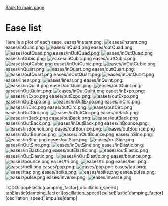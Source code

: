 <html><head><title>Ease List 2 | The Mirin Template</title></head></html>

[Back to main page](..)
# Ease list
Here is a plot of each ease.
eases/instant.png: ![eases/instant.png]()
eases/inQuad.png: ![eases/inQuad.png]()
eases/outQuad.png: ![eases/outQuad.png]()
eases/inOutQuad.png: ![eases/inOutQuad.png]()
eases/inCubic.png: ![eases/inCubic.png]()
eases/outCubic.png: ![eases/outCubic.png]()
eases/inOutCubic.png: ![eases/inOutCubic.png]()
eases/inQuart.png: ![eases/inQuart.png]()
eases/outQuart.png: ![eases/outQuart.png]()
eases/inOutQuart.png: ![eases/inOutQuart.png]()
eases/linear.png: ![eases/linear.png]()
eases/inQuint.png: ![eases/inQuint.png]()
eases/outQuint.png: ![eases/outQuint.png]()
eases/inOutQuint.png: ![eases/inOutQuint.png]()
eases/inExpo.png: ![eases/inExpo.png]()
eases/outExpo.png: ![eases/outExpo.png]()
eases/inOutExpo.png: ![eases/inOutExpo.png]()
eases/inCirc.png: ![eases/inCirc.png]()
eases/outCirc.png: ![eases/outCirc.png]()
eases/inOutCirc.png: ![eases/inOutCirc.png]()
eases/inBack.png: ![eases/inBack.png]()
eases/outBack.png: ![eases/outBack.png]()
eases/inOutBack.png: ![eases/inOutBack.png]()
eases/inBounce.png: ![eases/inBounce.png]()
eases/outBounce.png: ![eases/outBounce.png]()
eases/inOutBounce.png: ![eases/inOutBounce.png]()
eases/inSine.png: ![eases/inSine.png]()
eases/outSine.png: ![eases/outSine.png]()
eases/inOutSine.png: ![eases/inOutSine.png]()
eases/inElastic.png: ![eases/inElastic.png]()
eases/outElastic.png: ![eases/outElastic.png]()
eases/inOutElastic.png: ![eases/inOutElastic.png]()
eases/bounce.png: ![eases/bounce.png]()
eases/tri.png: ![eases/tri.png]()
eases/bell.png: ![eases/bell.png]()
eases/pop.png: ![eases/pop.png]()
eases/tap.png: ![eases/tap.png]()
eases/spike.png: ![eases/spike.png]()
eases/pulse.png: ![eases/pulse.png]()
eases/inverse.png: ![eases/inverse.png]()

TODO:
popElastic[damping_factor][oscillation_speed]
tapElastic[damping_factor][oscillation_speed]
pulseElastic[damping_factor][oscillation_speed]
impulse[damp]


